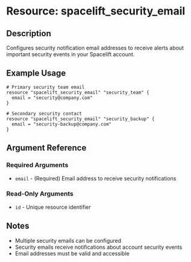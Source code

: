 # Resource: spacelift_security_email

## Description
Configures security notification email addresses to receive alerts about important security events in your Spacelift account.

## Example Usage
```hcl
# Primary security team email
resource "spacelift_security_email" "security_team" {
  email = "security@company.com"
}

# Secondary security contact
resource "spacelift_security_email" "security_backup" {
  email = "security-backup@company.com"
}
```

## Argument Reference

### Required Arguments
* `email` - (Required) Email address to receive security notifications

### Read-Only Arguments
* `id` - Unique resource identifier

## Notes
* Multiple security emails can be configured
* Security emails receive notifications about account security events
* Email addresses must be valid and accessible